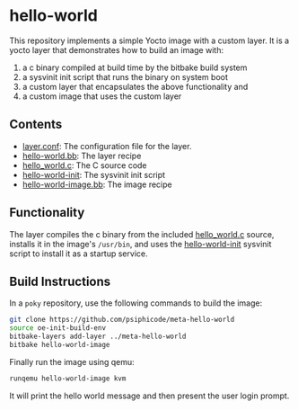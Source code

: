 # hello-world
This repository implements a simple Yocto image with a custom layer. It is a yocto layer that demonstrates how to build an image with:
1. a c binary compiled at build time by the bitbake build system
2. a sysvinit init script that runs the binary on system boot
3. a custom layer that encapsulates the above functionality and
4. a custom image that uses the custom layer

## Contents
- [layer.conf](./conf/layer.conf): The configuration file for the layer.
- [hello-world.bb](./recipes-core/hello-world/hello-world.bb): The layer recipe
- [hello_world.c](./recipes-core/hello-world/files/hello_world.c): The C source code
- [hello-world-init](./recipes-core/hello-world/files/hello-world-init): The sysvinit init script
- [hello-world-image.bb](./recipes-core/hello-world/images/hello-world-image.bb): The image recipe

## Functionality
The layer compiles the c binary from the included [hello_world.c](./recipes-core/hello-world/files/hello_world.c) source, installs it in the image's `/usr/bin`, and uses the [hello-world-init](./recipes-core/hello-world/files/hello-world-init) sysvinit script to install it as a startup service.

## Build Instructions
In a `poky` repository, use the following commands to build the image:
```sh
git clone https://github.com/psiphicode/meta-hello-world
source oe-init-build-env
bitbake-layers add-layer ../meta-hello-world
bitbake hello-world-image
```

Finally run the image using qemu:
```sh
runqemu hello-world-image kvm
```
It will print the hello world message and then present the user login prompt.

